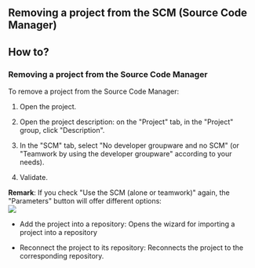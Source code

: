 


## Removing a project from the SCM (Source Code Manager)
			



<a name="NOTE1"></a>
<a name="NOTE1_1"></a>


## How to?
<a name="how_ELTTEXTE000087"></a>


### Removing a project from the Source Code Manager
<a name="removing_project_from_the_source_code_manager_ELTPARAGRAPHE000011"></a>

To remove a project from the Source Code Manager:

1. Open the project.

2. Open the project description: on the "Project" tab, in the "Project" group, click "Description".

3. In the "SCM" tab, select "No developer groupware and no SCM" (or "Teamwork by using the developer groupware" according to your needs).

4. Validate.




**Remark**: If you check "Use the SCM (alone or teamwork)" again, the "Parameters" button will offer different options: <br>![](https://doc.pcsoft.fr/en-US/images/image.awp?langid=3&name=GDS_Enlever%20-%20HC%20N%B0001.gif)


- Add the project into a repository: Opens the wizard for importing a project into a repository

- Reconnect the project to its repository: Reconnects the project to the corresponding repository.





